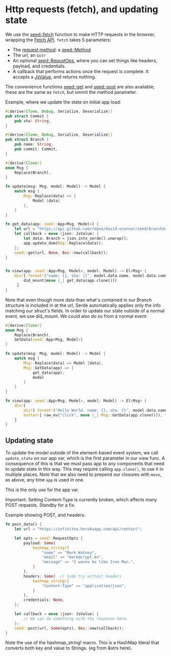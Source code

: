 # Http requests (fetch), and updating state

We use the [seed::fetch](https://docs.rs/seed/0.1.12/seed/fetch/fn.fetch.html) function
to make HTTP requests in the browser, wrapping the [Fetch API](https://developer.mozilla.org/en-US/docs/Web/API/Fetch_API).
`fetch` takes 5 parameters: 
- The [request method](https://developer.mozilla.org/en-US/docs/Web/HTTP/Methods): a
[seed::Method](https://docs.rs/seed/0.1.12/seed/fetch/enum.Method.html)
- The url, an `&str`
- An optional [seed::RequstOps](https://docs.rs/seed/0.1.12/seed/fetch/struct.RequestOps.html), where you
can set things like headers, payload, and credentials.
- A callback that performs actions once the request is complete. It accepts
a [JsValue](https://docs.rs/wasm-bindgen/0.2.29/wasm_bindgen/), and returns nothing.

The convenience functions [seed::get](https://docs.rs/seed/0.1.12/seed/fetch/fn.get.html) and
[seed::post](https://docs.rs/seed/0.1.12/seed/fetch/fn.post.html) are also available;
these are the same as `fetch`, but ommit the method parameter.

Example, where we update the state on initial app load:

```rust
#[derive(Clone, Debug, Serialize, Deserialize)]
pub struct Commit {
    pub sha: String,
}

#[derive(Clone, Debug, Serialize, Deserialize)]
pub struct Branch {
    pub name: String,
    pub commit: Commit,
}

#[derive(Clone)]
enum Msg {
    Replace(Branch),
}

fn update(msg: Msg, model: Model) -> Model {
    match msg {
        Msg::Replace(data) => {
            Model {data}
        },
    }
}

fn get_data(app: seed::App<Msg, Model>) {
    let url = "https://api.github.com/repos/david-oconnor/seed/branches/master";
    let callback = move |json: JsValue| {
        let data: Branch = json.into_serde().unwrap();
        app.update_dom(Msg::Replace(data));
    };
    seed::get(url, None, Box::new(callback));
}


fn view(app: seed::App<Msg, Model>, model: Model) -> El<Msg> {
    div![ format!("name: {}, sha: {}", model.data.name, model.data.commit.sha),
        did_mount(move |_| get_data(app.clone()))
     ]
}
```
Note that even though more data than what's contained in our Branch structure is included
in at the url, Serde automatically applies only the info matching our struct's fields.
In order to update our state outside of a normal event, we use did_mount. We could also
do so from a normal event:

```rust
#[derive(Clone)]
enum Msg {
    Replace(Branch),
    GetData(seed::App<Msg, Model>)
}

fn update(msg: Msg, model: Model) -> Model {
    match msg {
        Msg::Replace(data) => Model {data},
        Msg::GetData(app) => {
            get_data(app);
            model
        }
    }
}

fn view(app: seed::App<Msg, Model>, model: Model) -> El<Msg> {
    div![
        div![ format!("Hello World. name: {}, sha: {}", model.data.name, model.data.commit.sha) ],
        button![ raw_ev("click", move |_| Msg::GetData(app.clone())), "Update state from the internet"]
    ]
}
```

## Updating state
To update the model outside of the element-based event system, we call `update_state` on
our app var, which is the first parameter in our view func. A consequence of this is
that we must pass app to any components that need to update state in this way. This
may require calling `app.clone()`, to use it in multiple places. Note that we also need
to prepend our closures with `move`, as above, any time `app` is used in one.

This is the only use for the app var.

Important: Setting Content-Type is currently broken, which affects many
 POST requests. Standby for a fix.

Example showing POST, and headers:
```rust
fn post_data() {
    let url = "https://infinitea.herokuapp.com/api/contact";

    let opts = seed::RequestOpts {
        payload: Some(
            hashmap_string!{
                "name" => "Mark Watney",
                "email" => "mark@crypt.kn",
                "message" => "I wanna be like Iron Man.",
            }
        ),
        headers: Some(  // todo try without headers
            hashmap_string!{
                "Content-Type" => "application/json",
            }
        ),
        credentials: None,
    };

    let callback = move |json: JsValue| {
        // We can do something with the response here.
    };
    seed::post(url, Some(opts), Box::new(callback));
}
```
Note the use of the hashmap_string! macro. This is a HashMap literal that converts
both key and value to Strings. (eg from &strs here).